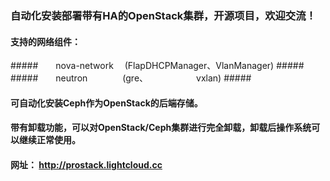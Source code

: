 ### 自动化安装部署带有HA的OpenStack集群，开源项目，欢迎交流！ ###

#### 支持的网络组件： ####
#####　　nova-network 　(FlapDHCPManager、VlanManager) #####
#####　　neutron　　　　(gre、　　　　　　vxlan) #####

#### 可自动化安装Ceph作为OpenStack的后端存储。 ####

#### 带有卸载功能，可以对OpenStack/Ceph集群进行完全卸载，卸载后操作系统可以继续正常使用。 ####

#### 网址：  http://prostack.lightcloud.cc ####

